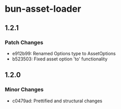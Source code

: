 # bun-asset-loader

## 1.2.1

### Patch Changes

-   e912b99: Renamed Options type to AssetOptions
-   b523503: Fixed asset option 'to' functionality

## 1.2.0

### Minor Changes

-   c0479ad: Prettified and structural changes
